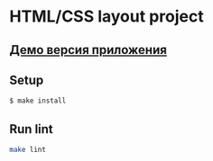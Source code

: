 
# HTML/CSS layout project

## <a href="https://cogert-ewww.surge.sh" target="_blank">Демо версия приложения</a>

## Setup

```sh
$ make install
```

## Run lint

```sh
make lint
```
